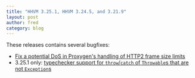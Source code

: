 ```yaml
---
title: "HHVM 3.25.1, HHVM 3.24.5, and 3.21.9"
layout: post
author: fred
category: blog
---
```


These releases contains several bugfixes:

 - [Fix a potential DoS in Proxygen's handling of HTTP2 frame size limits](https://github.com/facebook/hhvm/commit/5434132a5a25f2be3c1783abcae5d02cfc545496)
 - 3.25.1 only: [typechecker support for `throw`/`catch` of `Throwable`s that are not `Exception`s](https://github.com/hhvm/hhvm-staging/commit/9235b1f388d754a9e5e72fff88590ec602bfe6e0)
